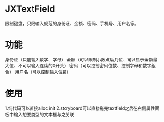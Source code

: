 # JXTextField
限制键盘，只限输入规范的身份证、金额、密码、手机号、用户名等。


# 功能
身份证（只能输入数字、字母）
金额（可以限制小数点后几位、可以显示金额最大值、不可以输入连续的0开头）
密码（可以控制密码位数、控制字母和数字组合）
用户名（可以控制输入位数）

# 使用
1.纯代码可以直接alloc init
2.storyboard可以直接拖完textfield之后在右侧属性面板中输入想要类型的文本框与之关联
